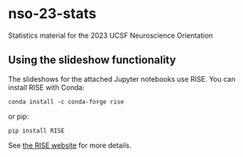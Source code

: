 # nso-23-stats
Statistics material for the 2023 UCSF Neuroscience Orientation

## Using the slideshow functionality
The slideshows for the attached Jupyter notebooks use RISE. You can install RISE with Conda:

```
conda install -c conda-forge rise
```

or pip:

```
pip install RISE
```

See [the RISE website](https://rise.readthedocs.io/en/stable/index.html) for more details.
